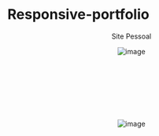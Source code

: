 
# Responsive-portfolio
<center>
Site Pessoal 

![image](https://github.com/GaboLima/Responsive-portfolio/assets/88804562/ee766a20-ba9c-4464-8ccd-c3a1b66d7a1c)

<br><br><br><br><br><br>


![image](https://github.com/GaboLima/Responsive-portfolio/assets/88804562/d2d675c9-bb42-4883-ae2b-d6aa67c2894b)


</center>
